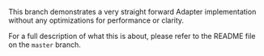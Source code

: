 This branch demonstrates a very straight forward Adapter implementation without
any optimizations for performance or clarity.

For a full description of what this is about, please refer to the README file
on the `master` branch.

